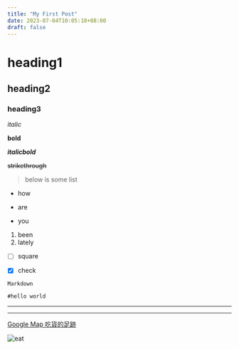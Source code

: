 ```yaml
---
title: "My First Post"
date: 2023-07-04T10:05:18+08:00
draft: false
---
```

# heading1
## heading2
### heading3

_italic_

**bold**

___italicbold___

~~strikethrough~~

> below is some list
- how
* are
+ you

1. been
2. lately
- [ ] square
* [X] check

`Markdown`
```Markdown = 
#hello world
```

---
***

[Google Map 吃貨的足跡](maps.app.goo.gl/aavxLv69CJHS78QaA?g_st=ic)

![eat](https://t4.ftcdn.net/jpg/01/06/17/71/240_F_106177123_GbQ41kWxc4bVSA4NAeJ8YkP1brreFCyM.jpg)